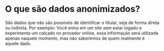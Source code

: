 # O que são dados anonimizados?

São dados que não são possíveis de identificar o titular, seja de forma direta ou indireta.
Por exemplo: Você entra em um site sem estar logado e experimenta um calçado no provador online, essa informação será utilizada apenas naquele momento, mas não saberemos de quem realmente é aquele dado.
